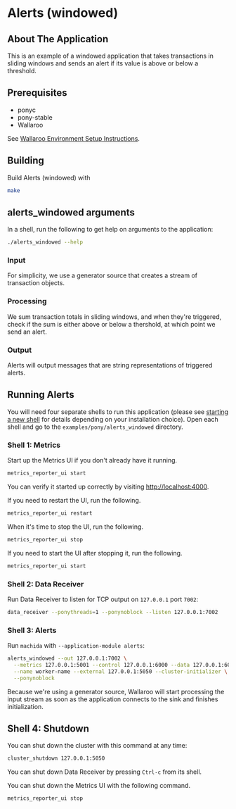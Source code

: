 # Alerts (windowed)

## About The Application

This is an example of a windowed application that takes transactions
in sliding windows and sends an alert if its value is above or below 
a threshold.

## Prerequisites
	
- ponyc
- pony-stable
- Wallaroo
        
See [Wallaroo Environment Setup Instructions](https://docs.wallaroolabs.com/pony-installation/).

## Building

Build Alerts (windowed) with
```bash
make
```

## alerts_windowed arguments

In a shell, run the following to get help on arguments to the application:

```bash
./alerts_windowed --help
```

### Input

For simplicity, we use a generator source that creates a stream of transaction
objects.

### Processing

We sum transaction totals in sliding windows, and when they're triggered, check if the sum is either above or below a thershold, at which point we send an alert.

### Output

Alerts will output messages that are string representations of triggered
alerts. 

## Running Alerts

You will need four separate shells to run this application (please see [starting a new shell](https://docs.wallaroolabs.com/book/getting-started/starting-a-new-shell.html) for details depending on your installation choice). Open each shell and go to the `examples/pony/alerts_windowed` directory.

### Shell 1: Metrics

Start up the Metrics UI if you don't already have it running.

```bash
metrics_reporter_ui start
```

You can verify it started up correctly by visiting [http://localhost:4000](http://localhost:4000).

If you need to restart the UI, run the following.

```bash
metrics_reporter_ui restart
```

When it's time to stop the UI, run the following.

```bash
metrics_reporter_ui stop
```

If you need to start the UI after stopping it, run the following.

```bash
metrics_reporter_ui start
```

### Shell 2: Data Receiver

Run Data Receiver to listen for TCP output on `127.0.0.1` port `7002`:

```bash
data_receiver --ponythreads=1 --ponynoblock --listen 127.0.0.1:7002
```

### Shell 3: Alerts

Run `machida` with `--application-module alerts`:

```bash
alerts_windowed --out 127.0.0.1:7002 \
  --metrics 127.0.0.1:5001 --control 127.0.0.1:6000 --data 127.0.0.1:6001 \
  --name worker-name --external 127.0.0.1:5050 --cluster-initializer \
  --ponynoblock
```

Because we're using a generator source, Wallaroo will start processing the input stream as soon as the application connects to the sink and finishes
initialization.

## Shell 4: Shutdown

You can shut down the cluster with this command at any time:

```bash
cluster_shutdown 127.0.0.1:5050
```

You can shut down Data Receiver by pressing `Ctrl-c` from its shell.

You can shut down the Metrics UI with the following command.

```bash
metrics_reporter_ui stop
```
